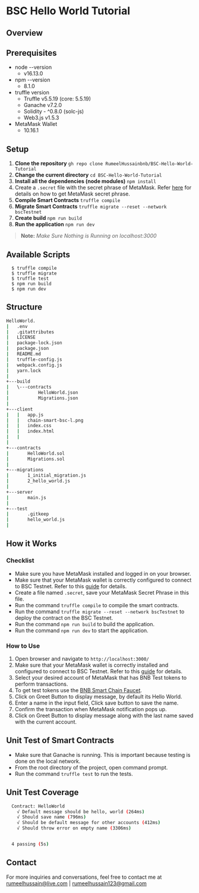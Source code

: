 # BSC Hello World Tutorial

## Overview

## Prerequisites
  - node --version
    - v16.13.0
  - npm --version 
    - 8.1.0
  - truffle version
    - Truffle v5.5.19 (core: 5.5.19)
    - Ganache v7.2.0
    - Solidity - ^0.8.0 (solc-js)
    - Web3.js v1.5.3
  - MetaMask Wallet
    - 10.16.1

## Setup

1. **Clone the repository**
```gh repo clone RumeelHussainbnb/BSC-Hello-World-Tutorial```
2. **Change the current directory**
```cd BSC-Hello-World-Tutorial```
3. **Install all the dependencies (node modules)**
```npm install```
4. Create a ```.secret``` file with the secret phrase of MetaMask. Refer [here](https://metamask.zendesk.com/hc/en-us/articles/360015290032-How-to-reveal-your-Secret-Recovery-Phrase) for details on how to get MetaMask secret phrase.   
5. **Compile Smart Contracts**
```truffle compile```
6. **Migrate Smart Contracts**
```truffle migrate --reset --network bscTestnet```
7. **Create build**
```npm run build```
8. **Run the application** ```npm run dev```
  
>**Note:**    _Make Sure Nothing is Running on localhost:3000_

## Available Scripts
```
  $ truffle compile
  $ truffle migrate
  $ truffle test
  $ npm run build
  $ npm run dev
```

## Structure
```sh
HelloWorld.
|   .env
|   .gitattributes
|   LICENSE
|   package-lock.json
|   package.json
|   README.md
|   truffle-config.js
|   webpack.config.js
|   yarn.lock
| 
+---build
|   \---contracts
|           HelloWorld.json
|           Migrations.json
|           
+---client
|   |   app.js
|   |   chain-smart-bsc-l.png
|   |   index.css
|   |   index.html
|   |   
|           
+---contracts
|       HelloWorld.sol
|       Migrations.sol
|       
+---migrations
|       1_initial_migration.js
|       2_hello_world.js
|                 
+---server
|       main.js
|       
+---test
|       .gitkeep
|       hello_world.js       
|       
```

## How it Works
### Checklist
- Make sure you have MetaMask installed and logged in on your browser.
- Make sure that your MetaMask wallet is correctly configured to connect to BSC Testnet. Refer to this [guide](https://academy.binance.com/en/articles/connecting-metamask-to-binance-smart-chain) for details.
- Create a file named ```.secret```, save your MetaMask Secret Phrase in this file.
- Run the command ```truffle compile``` to compile the smart contracts.
- Run the command ```truffle migrate --reset --network bscTestnet``` to deploy the contract on the BSC Testnet.
- Run the command ```npm run build``` to build the application.
- Run the command ```npm run dev``` to start the application.

### How to Use
1. Open browser and navigate to ```http://localhost:3000/```
2. Make sure that your MetaMask wallet is correctly installed and configured to connect to BSC Testnet. Refer to this [guide](https://academy.binance.com/en/articles/connecting-metamask-to-binance-smart-chain) for details.
3. Select your desired account of MetaMask that has BNB Test tokens to perform transactions.
4. To get test tokens use the [BNB Smart Chain Faucet](https://testnet.binance.org/faucet-smart).
5. Click on Greet Button to display message, by default its Hello World.
6. Enter a name in the input field, Click save button to save the name.
7. Confirm the transaction when MetaMask notification pops up.
8. Click on Greet Button to display message along with the last name saved with the current account.

## Unit Test of Smart Contracts
- Make sure that Ganache is running. This is important because testing is done on the local network.
- From the root directory of the project, open command prompt.
- Run the command ```truffle test``` to run the tests.
  
## Unit Test Coverage
```sh
  Contract: HelloWorld
    √ Default message should be hello, world (264ms)
    √ Should save name (796ms)
    √ Should be default message for other accounts (412ms)
    √ Should throw error on empty name (3306ms)


  4 passing (5s)
```
## Contact
For more inquiries and conversations, feel free to contact me at rumeelhussain@live.com | rumeelhussain123@gmail.com